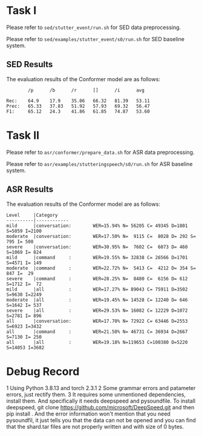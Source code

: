 # Task I
Please refer to `sed/stutter_event/run.sh` for SED data preprocessing.

Please refer to `sed/examples/stutter_event/s0/run.sh` for SED baseline system.

## SED Results
The evaluation results of the Conformer model are as follows:
```
        /p      /b      /r      []      /i      avg

Rec:    64.9    17.9    35.06   66.32   81.39   53.11
Prec:   65.33   37.83   51.92   57.93   69.32   56.47
F1:     65.12   24.3    41.86   61.85   74.87   53.60
```

# Task II
Please refer to `asr/conformer/prepare_data.sh` for ASR data preprocessing.

Please refer to `asr/examples/stutteringspeech/s0/run.sh` for ASR baseline system.

## ASR Results
The evaluation results of the Conformer model are as follows:
```
Level     |Category
----------|------------
mild      |conversation:        WER=15.94% N= 56205 C= 49345 D=1801 S=5059 I=2100
moderate  |conversation:        WER=17.50% N=  9115 C=  8028 D= 292 S= 795 I= 508
severe    |conversation:        WER=30.95% N=  7602 C=  6073 D= 460 S=1069 I= 824
mild      |command     :        WER=19.55% N= 32838 C= 26566 D=1701 S=4571 I= 149
moderate  |command     :        WER=22.72% N=  5413 C=  4212 D= 354 S= 847 I=  29
severe    |command     :        WER=28.25% N=  8480 C=  6156 D= 612 S=1712 I=  72
mild      |all         :        WER=17.27% N= 89043 C= 75911 D=3502 S=9630 I=2249
moderate  |all         :        WER=19.45% N= 14528 C= 12240 D= 646 S=1642 I= 537
severe    |all         :        WER=29.53% N= 16082 C= 12229 D=1072 S=2781 I= 896
all       |conversation:        WER=17.70% N= 72922 C= 63446 D=2553 S=6923 I=3432
all       |command     :        WER=21.50% N= 46731 C= 36934 D=2667 S=7130 I= 250
all       |all         :        WER=19.18% N=119653 C=100380 D=5220 S=14053 I=3682
```

# Debug Record
1 Using Python 3.8.13 and torch 2.3.1
2 Some grammar errors and patameter errors, just rectify them.
3 It requires some unmentioned dependencies, install them. And specifically it needs deepspeed and pysoundfile. To install deepspeed, git clone https://github.com/microsoft/DeepSpeed.git and then pip install . And the error information won't mention that you need pysoundfil, it just tells you that the data can not be opened and you can find that the shard.tar files are not properly written and with size of 0 bytes.
